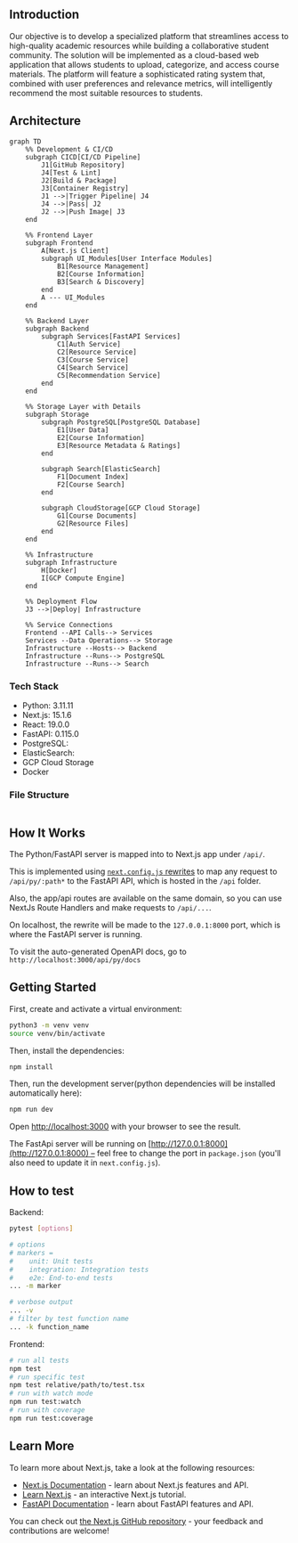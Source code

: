 ## Introduction

Our objective is to develop a specialized platform that streamlines access to high-quality academic resources while building a collaborative student community. The solution will be implemented as a cloud-based web application that allows students to upload, categorize, and access course materials. The platform will feature a sophisticated rating system that, combined with user preferences and relevance metrics, will intelligently recommend the most suitable resources to students.

## Architecture

```mermaid
graph TD
    %% Development & CI/CD
    subgraph CICD[CI/CD Pipeline]
        J1[GitHub Repository]
        J4[Test & Lint]
        J2[Build & Package]
        J3[Container Registry]
        J1 -->|Trigger Pipeline| J4
        J4 -->|Pass| J2
        J2 -->|Push Image| J3
    end

    %% Frontend Layer
    subgraph Frontend
        A[Next.js Client]
        subgraph UI_Modules[User Interface Modules]
            B1[Resource Management]
            B2[Course Information]
            B3[Search & Discovery]
        end
        A --- UI_Modules
    end

    %% Backend Layer
    subgraph Backend
        subgraph Services[FastAPI Services]
            C1[Auth Service]
            C2[Resource Service]
            C3[Course Service]
            C4[Search Service]
            C5[Recommendation Service]
        end
    end
    
    %% Storage Layer with Details
    subgraph Storage
        subgraph PostgreSQL[PostgreSQL Database]
            E1[User Data]
            E2[Course Information]
            E3[Resource Metadata & Ratings]
        end
        
        subgraph Search[ElasticSearch]
            F1[Document Index]
            F2[Course Search]
        end
        
        subgraph CloudStorage[GCP Cloud Storage]
            G1[Course Documents]
            G2[Resource Files]
        end
    end
    
    %% Infrastructure
    subgraph Infrastructure
        H[Docker]
        I[GCP Compute Engine]
    end

    %% Deployment Flow
    J3 -->|Deploy| Infrastructure
    
    %% Service Connections
    Frontend --API Calls--> Services
    Services --Data Operations--> Storage
    Infrastructure --Hosts--> Backend
    Infrastructure --Runs--> PostgreSQL
    Infrastructure --Runs--> Search
```

### Tech Stack

- Python: 3.11.11
- Next.js: 15.1.6
- React: 19.0.0
- FastAPI: 0.115.0
- PostgreSQL: 
- ElasticSearch: 
- GCP Cloud Storage
- Docker

### File Structure
```

```


## How It Works

The Python/FastAPI server is mapped into to Next.js app under `/api/`.

This is implemented using [`next.config.js` rewrites](https://github.com/digitros/nextjs-fastapi/blob/main/next.config.js) to map any request to `/api/py/:path*` to the FastAPI API, which is hosted in the `/api` folder.

Also, the app/api routes are available on the same domain, so you can use NextJs Route Handlers and make requests to `/api/...`.

On localhost, the rewrite will be made to the `127.0.0.1:8000` port, which is where the FastAPI server is running.

To visit the auto-generated OpenAPI docs, go to `http://localhost:3000/api/py/docs`

## Getting Started

First, create and activate a virtual environment:

```bash
python3 -m venv venv
source venv/bin/activate
```

Then, install the dependencies:

```bash
npm install
```

Then, run the development server(python dependencies will be installed automatically here):

```bash
npm run dev
```

Open [http://localhost:3000](http://localhost:3000) with your browser to see the result.

The FastApi server will be running on [http://127.0.0.1:8000](http://127.0.0.1:8000) – feel free to change the port in `package.json` (you'll also need to update it in `next.config.js`).

## How to test

Backend:
```bash
pytest [options]

# options
# markers =
#    unit: Unit tests
#    integration: Integration tests
#    e2e: End-to-end tests
... -m marker

# verbose output
... -v 
# filter by test function name
... -k function_name
```

Frontend:
```bash
# run all tests
npm test
# run specific test
npm test relative/path/to/test.tsx
# run with watch mode
npm run test:watch
# run with coverage
npm run test:coverage
```

## Learn More

To learn more about Next.js, take a look at the following resources:

- [Next.js Documentation](https://nextjs.org/docs) - learn about Next.js features and API.
- [Learn Next.js](https://nextjs.org/learn) - an interactive Next.js tutorial.
- [FastAPI Documentation](https://fastapi.tiangolo.com/) - learn about FastAPI features and API.

You can check out [the Next.js GitHub repository](https://github.com/vercel/next.js/) - your feedback and contributions are welcome!
